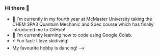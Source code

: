 ### Hi there 👋

- 🔭 I’m currently in my fourth year at McMaster University taking the CHEM 3PA3 Quantum Mechanic and Spec course which has finally introduced me to GitHub!
- 🌱 I’m currently learning how to code using Google Colab. 
- ⚡ Fun fact: I love skidiving! 
- My favourite hobby is dancing! 
-->
